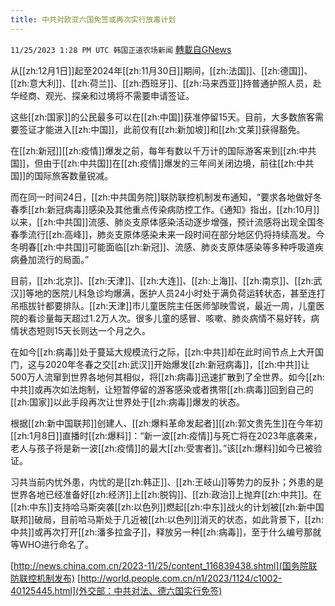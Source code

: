 ```yaml
---
title: 中共对欧亚六国免签或再次实行放毒计划
---
```

`11/25/2023 1:28 PM UTC 韩国正道农场新闻` [轉載自GNews](https://gnews.org/articles/2036402)



从[[zh:12月1日]]起至2024年[[zh:11月30日]]期间，[[zh:法国]]、[[zh:德国]]、 [[zh:意大利]]、[[zh:荷兰]]、[[zh:西班牙]]、[[zh:马来西亚]]持普通护照人员，赴华经商、观光、探亲和过境将不需要申请签证。

  

这些[[zh:国家]]的公民最多可以在[[zh:中国]]获准停留15天。目前，大多数旅客需要签证才能进入[[zh:中国]]，此前仅有[[zh:新加坡]]和[[zh:文莱]]获得豁免。

  

在[[zh:新冠]][[zh:疫情]]爆发之前，每年有数以千万计的国际游客来到[[zh:中共国]]，但由于[[zh:中共国]]在[[zh:疫情]]爆发的三年间关闭边境，前往[[zh:中共国]]的国际旅客数量锐减。

  

而在同一时间24日，[[zh:中共国务院]]联防联控机制发布通知，“要求各地做好冬春季[[zh:新冠病毒]]感染及其他重点传染病防控工作。《通知》指出，[[zh:10月]]以来，[[zh:中共国]]流感、肺炎支原体感染活动逐步增强，预计流感将出现全国冬春季流行[[zh:高峰]]，肺炎支原体感染未来一段时间在部分地区仍将持续高发。今冬明春[[zh:中共国]]可能面临[[zh:新冠]]、流感、肺炎支原体感染等多种呼吸道疾病叠加流行的局面。”

  

目前，[[zh:北京]]、[[zh:天津]]、[[zh:大连]]、[[zh:上海]]、[[zh:南京]]、[[zh:武汉]]等地的医院儿科急诊均爆满，医护人员24小时处于满负荷运转状态，甚至连打吊瓶拔针都要排队。[[zh:天津]]市儿童医院主任医师邹映雪说，最近一周，儿童医院的看诊量每天超过1.2万人次。很多儿童的感冒、咳嗽、肺炎病情不易好转，病情状态短则15天长则达一个月之久。

在如今[[zh:病毒]]处于蔓延大规模流行之际，[[zh:中共]]却在此时间节点上大开国门，这与2020年冬春之交[[zh:武汉]]开始爆发[[zh:新冠病毒]]，[[zh:中共]]让500万人流窜到世界各地何其相似，将[[zh:病毒]]迅速扩散到了全世界。如今[[zh:中共]]或再次如法炮制，让短暂停留的游客感染或者携带[[zh:病毒]]回到自己的[[zh:国家]]以此手段再次让世界处于[[zh:病毒]]爆发的状态。

  

根据[[zh:新中国联邦]]创建人、[[zh:爆料革命发起者]][[zh:郭文贵先生]]在今年初[[zh:1月8日]]直播时[[zh:爆料]]：“新一波[[zh:疫情]]与死亡将在2023年底袭来，老人与孩子将是新一波[[zh:疫情]]的最大[[zh:受害者]]。”该[[zh:爆料]]如今已被验证。

  

习共当前内忧外患，内忧的是[[zh:韩正]]、[[zh:王岐山]]等势力的反扑；外患的是世界各地已经准备好[[zh:经济]]上[[zh:脱钩]]、[[zh:政治]]上抛弃[[zh:中共]]。在[[zh:中东]]支持哈马斯突袭[[zh:以色列]]燃起[[zh:中东]]战火的计划被[[zh:新中国联邦]]破局，目前哈马斯处于几近被[[zh:以色列]]消灭的状态，如此背景下，[[zh:中共]]或再次打开[[zh:潘多拉盒子]]，释放另一种[[zh:病毒]]，至于什么编号那就等WHO进行命名了。

[http://news.china.com.cn/2023-11/25/content_116839438.shtml](国务院联防联控机制发布)
[http://world.people.com.cn/n1/2023/1124/c1002-40125445.html](外交部：中共对法、德六国实行免签)
